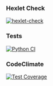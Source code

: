 ### Hexlet Check
[![hexlet-check](https://github.com/vladimirbazhanov/python-project-lvl2/actions/workflows/hexlet-check.yml/badge.svg)](https://github.com/vladimirbazhanov/python-project-lvl2/actions/workflows/hexlet-check.yml)
### Tests
[![Python CI](https://github.com/vladimirbazhanov/python-project-lvl2/actions/workflows/pyci.yml/badge.svg)](https://github.com/vladimirbazhanov/python-project-lvl2/actions/workflows/pyci.yml)
### CodeClimate
[![Test Coverage](https://api.codeclimate.com/v1/badges/25ab643b1878fae81402/test_coverage)](https://codeclimate.com/github/vladimirbazhanov/python-project-lvl2/test_coverage)
